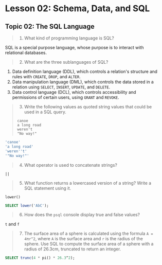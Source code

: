 # Lesson 02: Schema, Data, and SQL

## Topic 02: The SQL Language

> 1. What kind of programming language is SQL?

SQL is a special purpose language, whose purpose is to interact with relational databases.

> 2. What are the three sublanguages of SQL?

1. Data definition language (DDL), which controls a relation's structure and rules with `CREATE`, `DROP`, and `ALTER`.
2. Data manipulation language (DML), which controls the data stored in a relation using `SELECT`, `INSERT`, `UPDATE`, and `DELETE`.
3. Data control language (DCL), which controls accessibility and permissions of certain users, using `GRANT` and `REVOKE`.

> 3. Write the following values as quoted string values that could be used in a SQL query.
> ```
> canoe
> a long road
> weren't
> "No way!"
> ```
```sql
'canoe'
'a long road'
'weren''t'
'"No way!"'
```

> 4. What operator is used to concatenate strings?

`||`

> 5. What function returns a lowercased version of a string? Write a SQL statement using it.

`lower()`

```sql
SELECT lower('AbC');
```

> 6. How does the `psql` console display true and false values?

`t` and `f`

> 7. The surface area of a sphere is calculated using the formula `A = 4πr^2`, where `A` is the surface area and `r` is the radius of the sphere. Use SQL to compute the surface area of a sphere with a radius of 26.3cm, truncated to return an integer.

```sql
SELECT trunc(4 * pi() * 26.3^2);
```
